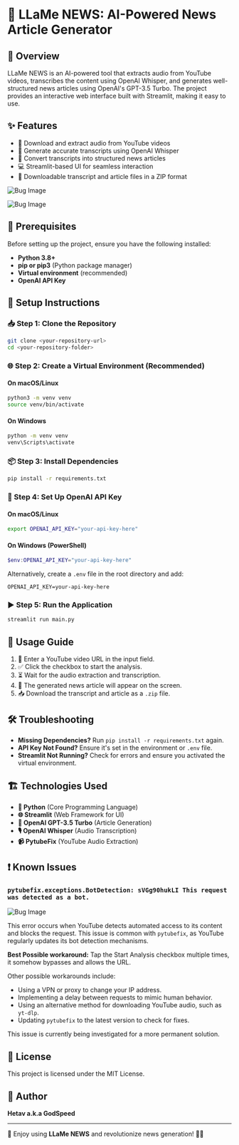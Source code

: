 # 📰 LLaMe NEWS: AI-Powered News Article Generator

## 📌 Overview
LLaMe NEWS is an AI-powered tool that extracts audio from YouTube videos, transcribes the content using OpenAI Whisper, and generates well-structured news articles using OpenAI's GPT-3.5 Turbo. The project provides an interactive web interface built with Streamlit, making it easy to use.

## ✨ Features
- 🎥 Download and extract audio from YouTube videos
- 📝 Generate accurate transcripts using OpenAI Whisper
- 📰 Convert transcripts into structured news articles
- 💻 Streamlit-based UI for seamless interaction
- 📂 Downloadable transcript and article files in a ZIP format

![Bug Image]([https://github.com/Hetav01/LLaMe-Transcripter/blob/main/work1.png])

![Bug Image]([https://github.com/Hetav01/LLaMe-Transcripter/blob/main/work2.png])


## 🔧 Prerequisites
Before setting up the project, ensure you have the following installed:

- **Python 3.8+**
- **pip or pip3** (Python package manager)
- **Virtual environment** (recommended)
- **OpenAI API Key**

## 🚀 Setup Instructions

### 📥 Step 1: Clone the Repository
```sh
git clone <your-repository-url>
cd <your-repository-folder>
```

### 🌐 Step 2: Create a Virtual Environment (Recommended)
#### On macOS/Linux
```sh
python3 -m venv venv
source venv/bin/activate
```
#### On Windows
```sh
python -m venv venv
venv\Scripts\activate
```

### 📦 Step 3: Install Dependencies
```sh
pip install -r requirements.txt
```

### 🔑 Step 4: Set Up OpenAI API Key
#### On macOS/Linux
```sh
export OPENAI_API_KEY="your-api-key-here"
```
#### On Windows (PowerShell)
```powershell
$env:OPENAI_API_KEY="your-api-key-here"
```

Alternatively, create a `.env` file in the root directory and add:
```
OPENAI_API_KEY=your-api-key-here
```

### ▶️ Step 5: Run the Application
```sh
streamlit run main.py
```

## 📖 Usage Guide
1. 🔗 Enter a YouTube video URL in the input field.
2. ✅ Click the checkbox to start the analysis.
3. ⏳ Wait for the audio extraction and transcription.
4. 📰 The generated news article will appear on the screen.
5. 📥 Download the transcript and article as a `.zip` file.

## 🛠 Troubleshooting
- **Missing Dependencies?** Run `pip install -r requirements.txt` again.
- **API Key Not Found?** Ensure it's set in the environment or `.env` file.
- **Streamlit Not Running?** Check for errors and ensure you activated the virtual environment.

## 🏗 Technologies Used
- **🐍 Python** (Core Programming Language)
- **🌐 Streamlit** (Web Framework for UI)
- **🤖 OpenAI GPT-3.5 Turbo** (Article Generation)
- **🎙 OpenAI Whisper** (Audio Transcription)
- **📹 PytubeFix** (YouTube Audio Extraction)

## ❗ Known Issues
### `pytubefix.exceptions.BotDetection: sVGg90hukLI This request was detected as a bot.`

![Bug Image](https://github.com/Hetav01/LLaMe-Transcripter/blob/main/BotBug)

This error occurs when YouTube detects automated access to its content and blocks the request. This issue is common with `pytubefix`, as YouTube regularly updates its bot detection mechanisms.

**Best Possible workaround:** Tap the Start Analysis checkbox multiple times, it somehow bypasses and allows the URL.

Other possible workarounds include:
- Using a VPN or proxy to change your IP address.
- Implementing a delay between requests to mimic human behavior.
- Using an alternative method for downloading YouTube audio, such as `yt-dlp`.
- Updating `pytubefix` to the latest version to check for fixes.

This issue is currently being investigated for a more permanent solution.

## 📜 License
This project is licensed under the MIT License.

## 👤 Author
**Hetav a.k.a GodSpeed**

---
🚀 Enjoy using **LLaMe NEWS** and revolutionize news generation! 📰✨
